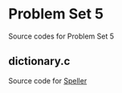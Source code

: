 # Problem Set 5
Source codes for Problem Set 5
## dictionary.c
Source code for [Speller](https://cs50.harvard.edu/x/2020/psets/5/speller/)
